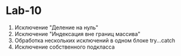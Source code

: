 # Lab-10
1. Исключение "Деление на нуль"
2. Исключение "Индексация вне границ массива"
3. Обработка нескольких исключений в одном блоке try...catch
4. Исключение собственного подкласса
